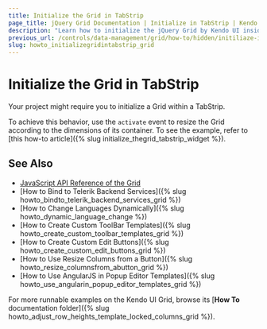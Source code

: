 ```yaml
---
title: Initialize the Grid in TabStrip
page_title: jQuery Grid Documentation | Initialize in TabStrip | Kendo UI
description: "Learn how to initialize the jQuery Grid by Kendo UI inside a TabStrip widget by resizing it according to the dimensions of its container."
previous_url: /controls/data-management/grid/how-to/hidden/initiliaze-in-tabstrip
slug: howto_initializegridintabstrip_grid
---
```


# Initialize the Grid in TabStrip

Your project might require you to initialize a Grid within a TabStrip.

To achieve this behavior, use the `activate` event to resize the Grid according to the dimensions of its container. To see the example, refer to [this how-to article]({% slug initialize_thegrid_tabstrip_widget %}).

## See Also

* [JavaScript API Reference of the Grid](/api/javascript/ui/grid)
* [How to Bind to Telerik Backend Services]({% slug howto_bindto_telerik_backend_services_grid %})
* [How to Change Languages Dynamically]({% slug howto_dynamic_language_change %})
* [How to Create Custom ToolBar Templates]({% slug howto_create_custom_toolbar_templates_grid %})
* [How to Create Custom Edit Buttons]({% slug howto_create_custom_edit_buttons_grid %})
* [How to Use Resize Columns from a Button]({% slug howto_resize_columnsfrom_abutton_grid %})
* [How to Use AngularJS in Popup Editor Templates]({% slug howto_use_angularin_popup_editor_templates_grid %})

For more runnable examples on the Kendo UI Grid, browse its [**How To** documentation folder]({% slug howto_adjust_row_heights_template_locked_columns_grid %}).
